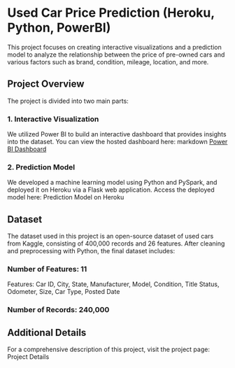 # Used Car Price Prediction (Heroku, Python, PowerBI)

This project focuses on creating interactive visualizations and a prediction model to analyze the relationship between the price of pre-owned cars and various factors such as brand, condition, mileage, location, and more.

## Project Overview
The project is divided into two main parts:

### 1. Interactive Visualization
We utilized Power BI to build an interactive dashboard that provides insights into the dataset. You can view the hosted dashboard here:
markdown
   [Power BI Dashboard](https://app.powerbi.com/view?r=eyJrIjoiN2I0M2UzZjUtNzE4NS00Mjc1LWIzNmEtYThhZGY5MDEyMzQwIiwidCI6IjExMTNiZTM0LWFlZDEtNGQwMC1hYjRiLWNkZDAyNTEwYmU5MSIsImMiOjN9)

### 2. Prediction Model
We developed a machine learning model using Python and PySpark, and deployed it on Heroku via a Flask web application.
Access the deployed model here:
Prediction Model on Heroku

## Dataset
The dataset used in this project is an open-source dataset of used cars from Kaggle, consisting of 400,000 records and 26 features. After cleaning and preprocessing with Python, the final dataset includes:

### Number of Features: 11
Features: Car ID, City, State, Manufacturer, Model, Condition, Title Status, Odometer, Size, Car Type, Posted Date
### Number of Records: 240,000

## Additional Details
For a comprehensive description of this project, visit the project page:
Project Details

